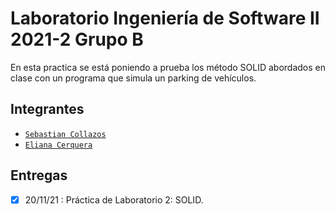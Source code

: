 # Laboratorio Ingeniería de Software II 2021-2 Grupo B

En esta practica se está poniendo a prueba los método SOLID abordados en clase con un programa que simula un parking de vehículos.
## Integrantes

-  [`Sebastian Collazos`](https://github.com/secoveGordo)
-  [`Eliana Cerquera`](https://github.com/01YECY10)

  

## Entregas

-  [x] 20/11/21 : Práctica de Laboratorio 2: SOLID.